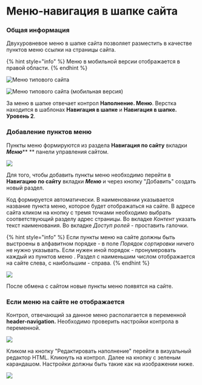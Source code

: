 # Меню-навигация в шапке сайта

### Общая информация

Двухуровневое меню в шапке сайта позволяет разместить в качестве пунктов меню ссылки на страницы сайта.&#x20;

{% hint style="info" %}
Меню в мобильной версии отображается в правой области.&#x20;
{% endhint %}

![Меню типового сайта](<../../.gitbook/assets/image (517).png>)

![Меню типового сайта (мобильная версия)](<../../.gitbook/assets/image (182).png>)

За меню в шапке отвечает контрол **Наполнение. Меню**. Верстка находится в шаблонах **Навигация в шапке** и **Навигация в шапке. Уровень 2**.&#x20;

### Добавление пунктов меню

Пункты меню формируются из раздела **Навигация по сайту** вкладки _**Меню**_** ** панели управления сайтом.&#x20;

![](<../../.gitbook/assets/image (88).png>)

Для того, чтобы добавить пункты меню необходимо перейти в **Навигацию по сайту** вкладки _**Меню**_ и через кнопку "Добавить" создать новый раздел.&#x20;

Код формируется автоматически. В наименовании указывается название пункта меню, которое будет отображаться на сайте. В адресе сайта кликом на кнопку с тремя точками необходимо выбрать соответствующий разделу адрес страницы. Во вкладке _Контент_ указать текст наименования. Во вкладке _Доступ ролей_ - проставить галочки.&#x20;

{% hint style="info" %}
Если пункты меню на сайте должны быть выстроены в алфавитном порядке - в поле _Порядок сортировки_ ничего не нужно указывать. Если нужен иной порядок - пронумеровать каждый из пунктов меню . Раздел с наименьшим числом отображается на сайте слева, с наибольшим - справа.
{% endhint %}

![](<../../.gitbook/assets/image (578).png>)

После обмена с сайтом новые пункты меню появятся на сайте.&#x20;

### Если меню на сайте не отображается

Контрол, отвечающий за данное меню располагается в переменной **header-navigation.** Необходимо проверить настройки контрола в переменной.&#x20;

![](<../../.gitbook/assets/image (388).png>)

Кликом на кнопку "Редактировать наполнение" перейти в визуальный редактор HTML. Кликнуть на контрол. Далее на кнопку с зеленым карандашом. Настройки должны быть такие как на изображении ниже.

![](<../../.gitbook/assets/image (170).png>)
